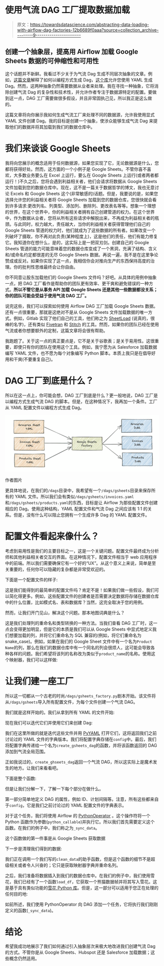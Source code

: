 # 使用气流 DAG 工厂提取数据加载

> 原文：<https://towardsdatascience.com/abstracting-data-loading-with-airflow-dag-factories-12b6689f0aaa?source=collection_archive---------9----------------------->

## 创建一个抽象层，提高用 Airflow 加载 Google Sheets 数据的可伸缩性和可用性

这个话题并不新鲜。我看过不少关于为气流 Dag 生成不同层次抽象的文章。例如，[这篇文章](/how-to-build-a-dag-factory-on-airflow-9a19ab84084c)解释了如何以编程方式生成 Dag，[这个库](https://github.com/ajbosco/dag-factory)允许您使用 YAML 生成 Dag。然而，这两种抽象仍然需要数据从业者来处理。我在寻找一种抽象，它将消除创建气流 Dag 的复杂性和技术性，并允许作者专注于数据源特定的配置。要做到这一点，DAG 工厂需要做很多假设，并且非常固执己见，所以我正是这么做的。

这篇文章将向你展示我如何生成气流工厂来处理不同的数据源，允许我使用显式 YAML 文件创建 Dag。我的目标是创建一个抽象，使涉众能够生成气流 Dag 来提取他们的数据并将其加载到我们的数据仓库中。

# 我们来谈谈 Google Sheets

我将向您展示的概念适用于任何数据源，如果您实现了它，无论数据源是什么，您都将获得好处。然而，这方面的一个小例子是 Google Sheets。不管你喜不喜欢，大多数业务要么在 Excel 上运行，要么在 Google Sheets 上运行(或者两者都运行！)不久之后，您将会遇到利益相关者，他们会请求将数据从 Google Sheets 文件加载到您的数据仓库中。现在，这不是一篇关于数据哲学的博文，我也无意讨论 Excels 和 Google Sheets 这个(非常敏感的)话题。但是，我要说的是，如果您选择允许您的利益相关者将 Google Sheets 加载到您的数据仓库，您很快就会看到许多请求:更改列名、列类型、添加列、删除列、更改表名等等。想象一个理想的世界，在这个世界中，你的利益相关者拥有自己创建管道的权力。在这个世界中，作为数据从业者，您将从所有这些请求中解脱出来，不再成为利益相关者的瓶颈。与此同时，权力越大，责任越大，当你的利益相关者获得管理他们自己的 Google Sheets 管道的权力时，他们就成为了这些数据的所有者。如果改变一个列破坏了摄取，你不再对此负责(某种程度上)，这是他们的责任，他们有能力修复它。我知道你在想什么，是的，这实际上是一把双刃剑。创建自己的 Google Sheets 管道的能力可能意味着您的数据仓库变成了一个黑洞，充满了结构、含义和/或命名约定都很差的无尽 Google Sheets 数据。再说一遍，我不是在这里争论赞成或反对。如果你实现了这一点，我相信你会对推向生产的东西保持高度的治理。你的批判性思维最终会让你自由。

你不同意让股东加载他们的 Google Sheets 文件吗？好吧。从具体的用例中抽象一点，把 DAG 工厂看作是帮助你的团队更有效率、更干爽和避免错误的一种方式。**所以不管它是从事务 API 加载 Google Sheets 还是其他一些数据都没关系；你的团队可能会受益于使用气流 DAG 工厂。**

说完这些，我们可以探索如何使用 Airflow DAG 工厂加载 Google Sheets 数据。还有一点很重要，那就是这绝对不是从 Google Sheets 文件加载数据的唯一方式。例如，Gitlab 实现了他们自己的工具，他们称之为 [SheetLoad](https://gitlab.com/gitlab-data/analytics/tree/master/extract/sheetload) (说真的，很棒的名字)，还有类似 [Fivetran](https://fivetran.com/docs/files/google-sheets) 和 [Stitch](https://www.stitchdata.com/docs/integrations/saas/google-sheets) 的工具。然而，如果你的团队已经在使用气流或者你想要额外的定制，这篇文章将会很有帮助。

我跑题了。关于这一点的真正要点是，它不是关于谷歌表；是关于易用性。这很重要，即使只有你的团队在使用这个工具。例如，我宁愿为从 Salesforce 加载数据编写 YAML 文件，也不愿为每个对象编写 Python 脚本。本质上我只是在倡导好用和干爽(不要重复自己)。

# DAG 工厂到底是什么？

所以在这一点上，你可能会想，DAG 工厂到底是什么？更一般地说，DAG 工厂是以编程方式生成气流 DAG 的脚本。但是，在这种情况下，我再加一个条件。工厂从 YAML 配置文件以编程方式生成 Dag。

![](img/204d5662e748ef6d8222ab426f98364a.png)

作者图片

更具体地说，在我们的`/dags`目录中，我希望有一个`/dags/gsheets`目录来保存所有的 YAML 文件。所以我们会有类似`/dags/gsheets/invoices.yaml`和`/dags/gsheets/products.yaml`的东西，目标是让 Airflow 为那些配置文件创建相应的 Dag。使用这种结构，YAML 配置文件和气流 Dag 之间应该有 1:1 的关系。但是，没有什么可以阻止您拥有一个生成许多 Dag 的 YAML 配置文件。

# 配置文件看起来像什么？

考虑到易用性是我们的主要目标之一，这是一个关键问题。配置文件最终成为分析师和其他利益相关者交互的界面。在这种情况下，配置文件相当于 web 应用程序中的前端。所以我们需要确保它有一个好的“UX”。从这个意义上来说，简单是至关重要的，任何你可以隐藏的复杂都是非常受欢迎的。

下面是一个配置文件的样子:

这是我们能得到的最简单的配置文件吗？肯定不是！如果我们做一些假设，我们可以简化得更多。例如，这些配置文件的创建者是否需要决定数据将存储在数据仓库中的什么位置，比如模式名、表和数据库？当然，这完全取决于您的用例。

然而，让我们开门见山，解决这个问题。那本地图词典是什么？

这是我们处理列的重命名和类型转换的一种方法。当我们查看 DAG 工厂时，这一点会变得更加明显，但是它的本质是我们可以从 Google Sheets 中显式地定义我们想要加载的列，并将它们重命名为 SQL 兼容的(例如，将它们重命名为 snake_case)。例如，如果在我们的 Google Sheet 文件中有一个名为`Product Name`的列，那么在我们的数据仓库中有一个同名的列会很烦人，这可能会导致各种各样的问题。我们希望将该列的名称改为类似于`product_name`的名称。使用这个映射器，我们可以这样做:

# 让我们建一座工厂

所以这一切都从一个古老的时尚`/dags/gsheets_factory.py`剧本开始。该文件将从`/dags/gsheets`导入所有配置文件，为每个文件创建一个气流 DAG。

我们就是这样开始的。我们从拿到所有 YAML 的文件开始:

现在我们可以迭代它们并使用它们来创建 Dag:

我们在这里所做的就是迭代这些文件并用 [PyYAML](https://pyyaml.org/wiki/PyYAMLDocumentation) 打开它们，这将返回我们之前讨论过的 YAML 文件的字典版本。我们将配置字典存储在`config`中。最后，我们将配置字典传递给一个名为`create_gsheets_dag`的函数，并将该函数返回的 DAG 添加到气流全局范围。

正如我说过的，`create_ghseets_dag`返回一个气流 DAG，所以这实际上是魔术发生的地方。让我们来看看吧。

下面是整个函数:

但是让我们分解一下，了解一下每个部分在做什么。

第一部分简单地定义 DAG 的属性，例如 ID、计划间隔等。注意，所有这些都来自于`config`，它是我们之前讨论过的 YAML 配置文件的字典表示。

对于这个任务，我们将使用 Airflow 的 [PythonOperator](https://airflow.apache.org/docs/apache-airflow/stable/howto/operator/python.html) 。这个操作符将一个 Python 函数作为参数(`python_callable`)并执行它。所以我们首先需要定义这个函数。在我们的例子中，我们称之为`_sync_data`。

这个函数做的第一件事是从 Google Sheets 获取数据

下一步是清理我们得到的数据:

我们正在调用一个我们写的`clean_data`的助手函数，但是这个函数的细节不是超级相关或者令人兴奋的；它只是获取映射器字典并重命名列。

之后，我们准备将数据插入到我们的数据仓库中。在我们的例子中，我们使用雪花，我们已经有了一个函数`load_df`，它获取一个熊猫数据帧并将其写入雪花。这是基于具有类似功能的[雪花 Python 库](https://docs.snowflake.com/en/user-guide/python-connector.html)。但是，这一部分可以适用于您正在处理的任何目的地:

如前所述，我们使用 PythonOperator 向 DAG 添加一个任务，它将执行我们刚刚定义的函数(`_sync_data`)。

# 结论

希望我成功地展示了我们如何通过引入抽象层次来极大地改进我们创建气流 Dag 的方式。不管你是从 Google Sheets、Hubspot 还是 Salesforce 加载数据；这些概念仍然适用。